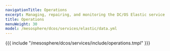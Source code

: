 ```yaml
---
navigationTitle: Operations
excerpt: Managing, repairing, and monitoring the DC/OS Elastic service
title: Operations
menuWeight: 30
model: /mesosphere/dcos/services/elastic/data.yml
---
```


{{{ include "/mesosphere/dcos/services/include/operations.tmpl" }}}


